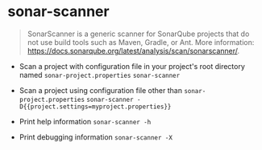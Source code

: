 # sonar-scanner
> SonarScanner is a generic scanner for SonarQube projects that do not use build tools such as Maven, Gradle, or Ant.
> More information: <https://docs.sonarqube.org/latest/analysis/scan/sonarscanner/>.

- Scan a project with configuration file in your project's root directory named `sonar-project.properties`
`sonar-scanner`

- Scan a project using configuration file other than `sonar-project.properties`
`sonar-scanner -D{{project.settings=myproject.properties}}`

- Print help information
`sonar-scanner -h`

- Print debugging information
`sonar-scanner -X`
